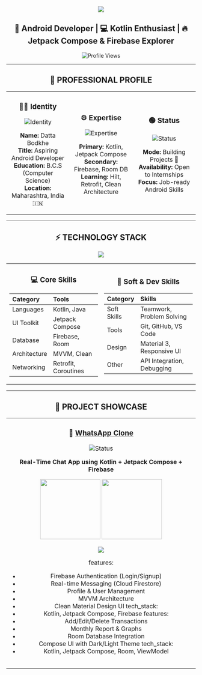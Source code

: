 <div align="center">

<img src="https://capsule-render.vercel.app/api?type=waving&color=gradient&customColorList=0,2,6,12&height=200&section=header&text=DATTA%20BODKHE&fontSize=45&fontColor=ffffff&animation=fadeIn&fontAlign=60"/>

## 🚀 Android Developer | 💻 Kotlin Enthusiast | 🔥 Jetpack Compose & Firebase Explorer

![Profile Views](https://komarev.com/ghpvc/?username=dattabodkhe&style=for-the-badge&color=0e75b6&label=PROFILE+VIEWS)

</div>



---

<div align="center">

## 👤 **PROFESSIONAL PROFILE**

</div>

<table width="100%">
<tr>
<td align="center" width="33%">

### 👨‍💻 **Identity**
![Identity](https://img.shields.io/badge/Role-Android%20Developer-0A84FF?style=for-the-badge&logo=android&logoColor=white)

**Name:** Datta Bodkhe  
**Title:** Aspiring Android Developer  
**Education:** B.C.S (Computer Science)  
**Location:** Maharashtra, India 🇮🇳  

</td>
<td align="center" width="33%">

### ⚙️ **Expertise**
![Expertise](https://img.shields.io/badge/Expertise-Intermediate-success?style=for-the-badge&logo=target&logoColor=white)

**Primary:** Kotlin, Jetpack Compose  
**Secondary:** Firebase, Room DB  
**Learning:** Hilt, Retrofit, Clean Architecture  

</td>
<td align="center" width="33%">

### 🟢 **Status**
![Status](https://img.shields.io/badge/Status-Active-brightgreen?style=for-the-badge&logo=power&logoColor=white)

**Mode:** Building Projects 💪  
**Availability:** Open to Internships  
**Focus:** Job-ready Android Skills  

</td>
</tr>
</table>

---

<div align="center">

## ⚡ **TECHNOLOGY STACK**

</div>

<p align="center">
  <img src="https://skillicons.dev/icons?i=kotlin,androidstudio,firebase,sqlite,git,github,vscode" />
</p>

<table width="100%">
<tr>
<td align="center" width="50%">

### 💻 **Core Skills**
| Category | Tools |
|:---|:---|
| Languages | Kotlin, Java |
| UI Toolkit | Jetpack Compose |
| Database | Firebase, Room |
| Architecture | MVVM, Clean |
| Networking | Retrofit, Coroutines |

</td>
<td align="center" width="50%">

### 🧠 **Soft & Dev Skills**
| Category | Skills |
|:---|:---|
| Soft Skills | Teamwork, Problem Solving |
| Tools | Git, GitHub, VS Code |
| Design | Material 3, Responsive UI |
| Other | API Integration, Debugging |

</td>
</tr>
</table>

---

<div align="center">

## 📱 **PROJECT SHOWCASE**

</div>

<table width="100%">
<tr>
<td width="50%" align="center">

### 💬 **[WhatsApp Clone](https://github.com/dattabodkhe/WhatsappClone)**
![Status](https://img.shields.io/badge/Status-COMPLETED-brightgreen?style=for-the-badge&logo=android)

**Real-Time Chat App using Kotlin + Jetpack Compose + Firebase**
</div> <p align="center"> <img src="https://github-readme-stats.vercel.app/api?username=dattabodkhe&show_icons=true&theme=tokyonight" height="160px"/> <img src="https://github-readme-streak-stats.herokuapp.com/?user=dattabodkhe&theme=tokyonight" height="160px"/> </p> <p align="center"> <img src="https://github-readme-stats.vercel.app/api/top-langs/?username=dattabodkhe&layout=compact&theme=tokyonight" /> </p>


features:
  - Firebase Authentication (Login/Signup)
  - Real-time Messaging (Cloud Firestore)
  - Profile & User Management
  - MVVM Architecture
  - Clean Material Design UI
tech_stack:
  - Kotlin, Jetpack Compose, Firebase
features:
  - Add/Edit/Delete Transactions
  - Monthly Report & Graphs
  - Room Database Integration
  - Compose UI with Dark/Light Theme
tech_stack:
  - Kotlin, Jetpack Compose, Room, ViewModel
```yaml

